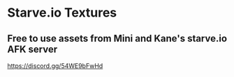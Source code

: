 # Starve.io Textures
Free to use assets from Mini and Kane's starve.io AFK server
------------
https://discord.gg/54WE9bFwHd
